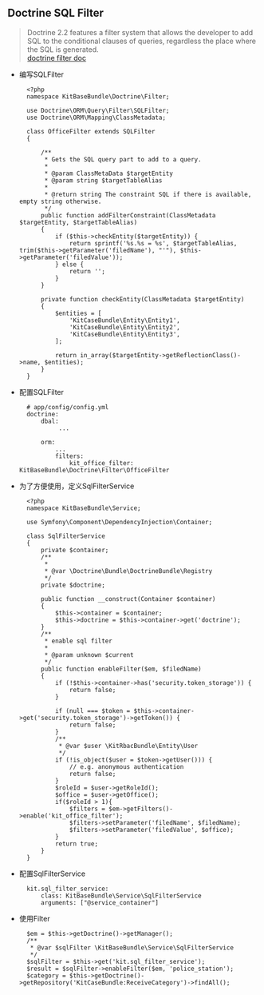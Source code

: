 ## Doctrine SQL Filter
> Doctrine 2.2 features a filter system that allows the developer to add SQL to the conditional clauses of queries, regardless the place where the SQL is generated.  
> [doctrine filter doc](http://docs.doctrine-project.org/projects/doctrine-orm/en/latest/reference/filters.html)

- 编写SQLFilter

		<?php
		namespace KitBaseBundle\Doctrine\Filter;
		
		use Doctrine\ORM\Query\Filter\SQLFilter;
		use Doctrine\ORM\Mapping\ClassMetadata;
		
		class OfficeFilter extends SQLFilter
		{
		
		    /**
		     * Gets the SQL query part to add to a query.
		     *
		     * @param ClassMetaData $targetEntity            
		     * @param string $targetTableAlias            
		     *
		     * @return string The constraint SQL if there is available, empty string otherwise.
		     */
		    public function addFilterConstraint(ClassMetadata $targetEntity, $targetTableAlias)
		    {
		        if ($this->checkEntity($targetEntity)) {
		            return sprintf('%s.%s = %s', $targetTableAlias, trim($this->getParameter('filedName'), "'"), $this->getParameter('filedValue'));
		        } else {
		            return '';
		        }
		    }
		
		    private function checkEntity(ClassMetadata $targetEntity)
		    {
		        $entities = [
		            'KitCaseBundle\Entity\Entity1',
		            'KitCaseBundle\Entity\Entity2',
		            'KitCaseBundle\Entity\Entity3',
		        ];
		        
		        return in_array($targetEntity->getReflectionClass()->name, $entities);
		    }
		}
- 配置SQLFilter

		# app/config/config.yml
		doctrine:
		    dbal:
		         ... 
		
		    orm:
		        ...
		        filters:
		            kit_office_filter: KitBaseBundle\Doctrine\Filter\OfficeFilter
- 为了方便使用，定义SqlFilterService

		<?php
		namespace KitBaseBundle\Service;
		
		use Symfony\Component\DependencyInjection\Container;
		
		class SqlFilterService
		{
		    private $container;
		    /**
		     *
		     * @var \Doctrine\Bundle\DoctrineBundle\Registry
		     */
		    private $doctrine;
		
		    public function __construct(Container $container)
		    {
		        $this->container = $container;
		        $this->doctrine = $this->container->get('doctrine');
		    }
		    /**
		     * enable sql filter
		     *
		     * @param unknown $current
		     */
		    public function enableFilter($em, $filedName)
		    {
		        if (!$this->container->has('security.token_storage')) {
		            return false;
		        }
		        
		        if (null === $token = $this->container->get('security.token_storage')->getToken()) {
		            return false;
		        }
		        /**
		         * @var $user \KitRbacBundle\Entity\User
		         */
		        if (!is_object($user = $token->getUser())) {
		            // e.g. anonymous authentication
		            return false;
		        }
		        $roleId = $user->getRoleId();
		        $office = $user->getOffice();
		        if($roleId > 1){
		            $filters = $em->getFilters()->enable('kit_office_filter');
		            $filters->setParameter('filedName', $filedName);
		            $filters->setParameter('filedValue', $office);
		        }
		        return true;
		    }
		}
- 配置SqlFilterService

		kit.sql_filter_service:
	        class: KitBaseBundle\Service\SqlFilterService
	        arguments: ["@service_container"]
- 使用Filter

		$em = $this->getDoctrine()->getManager();
        /**
         * @var $sqlFilter \KitBaseBundle\Service\SqlFilterService
         */
        $sqlFilter = $this->get('kit.sql_filter_service');
        $result = $sqlFilter->enableFilter($em, 'police_station');
        $category = $this->getDoctrine()->getRepository('KitCaseBundle:ReceiveCategory')->findAll();
